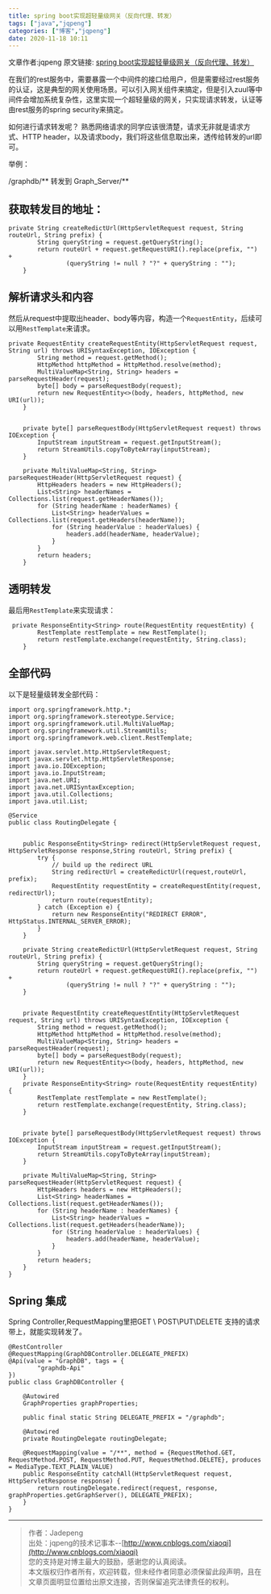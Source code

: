 ```yaml
---
title: spring boot实现超轻量级网关（反向代理、转发）
tags: ["java","jqpeng"]
categories: ["博客","jqpeng"]
date: 2020-11-18 10:11
---
```

文章作者:jqpeng
原文链接: [spring boot实现超轻量级网关（反向代理、转发）](https://www.cnblogs.com/xiaoqi/p/spring-boot-route.html)

在我们的rest服务中，需要暴露一个中间件的接口给用户，但是需要经过rest服务的认证，这是典型的网关使用场景。可以引入网关组件来搞定，但是引入zuul等中间件会增加系统复杂性，这里实现一个超轻量级的网关，只实现请求转发，认证等由rest服务的spring security来搞定。

如何进行请求转发呢？ 熟悉网络请求的同学应该很清楚，请求无非就是请求方式、HTTP header，以及请求body，我们将这些信息取出来，透传给转发的url即可。

举例：

/graphdb/\*\*   转发到 Graph\_Server/\*\*

## 获取转发目的地址：


    private String createRedictUrl(HttpServletRequest request, String routeUrl, String prefix) {
            String queryString = request.getQueryString();
            return routeUrl + request.getRequestURI().replace(prefix, "") +
                    (queryString != null ? "?" + queryString : "");
        }


## 解析请求头和内容

然后从request中提取出header、body等内容，构造一个`RequestEntity`，后续可以用`RestTemplate`来请求。


    private RequestEntity createRequestEntity(HttpServletRequest request, String url) throws URISyntaxException, IOException {
            String method = request.getMethod();
            HttpMethod httpMethod = HttpMethod.resolve(method);
            MultiValueMap<String, String> headers = parseRequestHeader(request);
            byte[] body = parseRequestBody(request);
            return new RequestEntity<>(body, headers, httpMethod, new URI(url));
        }
    
    
        private byte[] parseRequestBody(HttpServletRequest request) throws IOException {
            InputStream inputStream = request.getInputStream();
            return StreamUtils.copyToByteArray(inputStream);
        }
    
        private MultiValueMap<String, String> parseRequestHeader(HttpServletRequest request) {
            HttpHeaders headers = new HttpHeaders();
            List<String> headerNames = Collections.list(request.getHeaderNames());
            for (String headerName : headerNames) {
                List<String> headerValues = Collections.list(request.getHeaders(headerName));
                for (String headerValue : headerValues) {
                    headers.add(headerName, headerValue);
                }
            }
            return headers;
        }


## 透明转发

最后用`RestTemplate`来实现请求：


     private ResponseEntity<String> route(RequestEntity requestEntity) {
            RestTemplate restTemplate = new RestTemplate();
            return restTemplate.exchange(requestEntity, String.class);
        }


## 全部代码

以下是轻量级转发全部代码：


    import org.springframework.http.*;
    import org.springframework.stereotype.Service;
    import org.springframework.util.MultiValueMap;
    import org.springframework.util.StreamUtils;
    import org.springframework.web.client.RestTemplate;
    
    import javax.servlet.http.HttpServletRequest;
    import javax.servlet.http.HttpServletResponse;
    import java.io.IOException;
    import java.io.InputStream;
    import java.net.URI;
    import java.net.URISyntaxException;
    import java.util.Collections;
    import java.util.List;
    
    @Service
    public class RoutingDelegate {
    
    
        public ResponseEntity<String> redirect(HttpServletRequest request, HttpServletResponse response,String routeUrl, String prefix) {
            try {
                // build up the redirect URL
                String redirectUrl = createRedictUrl(request,routeUrl, prefix);
                RequestEntity requestEntity = createRequestEntity(request, redirectUrl);
                return route(requestEntity);
            } catch (Exception e) {
                return new ResponseEntity("REDIRECT ERROR", HttpStatus.INTERNAL_SERVER_ERROR);
            }
        }
    
        private String createRedictUrl(HttpServletRequest request, String routeUrl, String prefix) {
            String queryString = request.getQueryString();
            return routeUrl + request.getRequestURI().replace(prefix, "") +
                    (queryString != null ? "?" + queryString : "");
        }
    
    
        private RequestEntity createRequestEntity(HttpServletRequest request, String url) throws URISyntaxException, IOException {
            String method = request.getMethod();
            HttpMethod httpMethod = HttpMethod.resolve(method);
            MultiValueMap<String, String> headers = parseRequestHeader(request);
            byte[] body = parseRequestBody(request);
            return new RequestEntity<>(body, headers, httpMethod, new URI(url));
        }
        private ResponseEntity<String> route(RequestEntity requestEntity) {
            RestTemplate restTemplate = new RestTemplate();
            return restTemplate.exchange(requestEntity, String.class);
        }
    
    
        private byte[] parseRequestBody(HttpServletRequest request) throws IOException {
            InputStream inputStream = request.getInputStream();
            return StreamUtils.copyToByteArray(inputStream);
        }
    
        private MultiValueMap<String, String> parseRequestHeader(HttpServletRequest request) {
            HttpHeaders headers = new HttpHeaders();
            List<String> headerNames = Collections.list(request.getHeaderNames());
            for (String headerName : headerNames) {
                List<String> headerValues = Collections.list(request.getHeaders(headerName));
                for (String headerValue : headerValues) {
                    headers.add(headerName, headerValue);
                }
            }
            return headers;
        }
    }


## Spring 集成

Spring Controller,RequestMapping里把GET \ POST\PUT\DELETE 支持的请求带上，就能实现转发了。


    @RestController
    @RequestMapping(GraphDBController.DELEGATE_PREFIX)
    @Api(value = "GraphDB", tags = {
            "graphdb-Api"
    })
    public class GraphDBController {
    
        @Autowired
        GraphProperties graphProperties;
    
        public final static String DELEGATE_PREFIX = "/graphdb";
    
        @Autowired
        private RoutingDelegate routingDelegate;
    
        @RequestMapping(value = "/**", method = {RequestMethod.GET, RequestMethod.POST, RequestMethod.PUT, RequestMethod.DELETE}, produces = MediaType.TEXT_PLAIN_VALUE)
        public ResponseEntity catchAll(HttpServletRequest request, HttpServletResponse response) {
            return routingDelegate.redirect(request, response, graphProperties.getGraphServer(), DELEGATE_PREFIX);
        }
    }


* * *


> 作者：Jadepeng  
>  出处：jqpeng的技术记事本--[http://www.cnblogs.com/xiaoqi](http://www.cnblogs.com/xiaoqi)  
>  您的支持是对博主最大的鼓励，感谢您的认真阅读。  
>  本文版权归作者所有，欢迎转载，但未经作者同意必须保留此段声明，且在文章页面明显位置给出原文连接，否则保留追究法律责任的权利。


